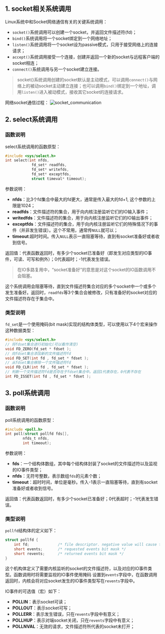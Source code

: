 ## 1. socket相关系统调用 ##

Linux系统中和Socket网络通信有关的关键系统调用：
- `socket()`系统调用可以创建一个socket，并返回文件描述符(fd)；
- `bind()`系统调用将一个socket绑定到一个网络地址；
- `listen()`系统调用将一个socket设为passive模式，只用于接受网络上的连接请求；
- `accept()`系统调用接受一个连接，创建并返回一个新的socket与远程客户端的socket相连；
- `connect()`系统调用与另一个socket建立连接。

> socket()系统调用创建的socket默认是主动模式，可以调用`connect()`与网络上的被动socket主动建立连接；也可以调用`bind()`绑定到一个地址，调用`listen()`进入被动模式，接收其它socket的连接请求。

网络socket通信过程：
![socket_communication](https://raw.githubusercontent.com/Zhan-Jie/Zhan-Jie.github.io/master/images/socket_communication.png)

## 2. select系统调用 ##

### 函数说明 ###

select系统调用的函数原型：
```c
#include <sys/select.h>
int select(int nfds, 
            fd_set* readfds,
            fd_set* writefds,
            fd_set* exceptfds,
            struct timeval* timeout);
```
参数说明：
- **nfds**：比3个fd集合中最大的fd更大，通常是传入最大的fd+1, 这个参数的上限是1024；
- **readfds**：文件描述符的集合，用于向内核注册监听它们的IO输入事件；
- **writedfds**：文件描述符的集合，用于向内核注册监听它们的IO输出事件；
- **exceptfds**：文件描述符的集合，用于向内核注册监听它们的特殊情况下的事件（并非发生错误）。这个不常用，通常传`NULL`就可以；
- **timeout**:超时时间。传入`NULL`表示一直阻塞等待，直到有socket准备好或者收到信号。

返回值：代表函数返回时，有多少个socket已准备好（即发生对应类型的IO事件，可读、可写和例外）；0代表超时；-1代表发生错误。

> 在IO多路复用中，“socket准备好”的意思是对这个socket的IO函数调用不会阻塞。

这个系统调用会阻塞等待，直到文件描述符集合对应的多个socket中一个或多个发生准备好。返回时，`readfds`等3个集合会被修改，只有准备好的socket对应的文件描述符存在于集合中。

### 类型说明 ###

`fd_set`是一个使用掩码(bit mask)实现的结构体类型，可以使用以下4个宏来操作这种数据类型：
```c
#include <sys/select.h>
// 将fdset集合进行初始化(可以看作清空)
void FD_ZERO(fd_set * fdset );
// 向fdset集合添加新的文件描述符fd
void FD_SET(int fd , fd_set * fdset );
// 从fdset集合移除一个文件描述符fd
void FD_CLR(int fd , fd_set * fdset );
// 判断一个文件描述符fd是否存在于fdset集合中。返回1代表存在，0代表不存在
int FD_ISSET(int fd , fd_set * fdset );
```

## 3. poll系统调用 ##

### 函数说明 ###

poll系统调用的函数原型：
```c
#include <poll.h>
int poll(struct pollfd fds[], 
        nfds_t nfds, 
        int timeout);
```
参数说明：
- **fds**：一个结构体数组，其中每个结构体封装了socket的文件描述符以及监视的IO事件类型；
- **nfds**：无符号整数，表示数组`fds`的元素个数；
- **timeout**：超时时间，单位是毫秒。传入-1表示一直阻塞等待，直到有socket准备好或者收到信号。

返回值：代表函数返回时，有多少个socket已准备好；0代表超时；-1代表发生错误。

### 类型说明 ###

`pollfd`结构体的定义如下：
```c
struct pollfd {
    int fd;             /* file descriptor. negative value will cause the 'events' be ignored*/
    short events;       /* requested events bit mask */
    short revents;      /* returned events bit mask */
}
```
这个机构体定义了需要内核监听的socket的文件描述符，以及对应的IO事件类型。函数调用时将需要监视的IO事件使用掩码
设置到`events`字段中，在函数调用返回时，内核会将对应socket发生的IO事件类型写在`revents`字段中。

IO事件的可选值（宏）如下：
- **POLLIN**：表示socket可读；
- **POLLOUT**：表示socket可写；
- **POLLERR**：表示发生错误，只在`revents`字段中有意义；
- **POLLHUP**：表示对端socket关闭，只在`revents`字段中有意义；
- **POLLNVAL**：无效的请求，文件描述符所代表的socket未打开；

